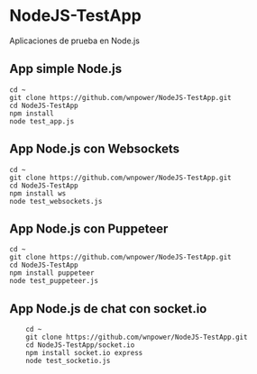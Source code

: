 # NodeJS-TestApp
Aplicaciones de prueba en Node.js

## App simple Node.js
	cd ~
	git clone https://github.com/wnpower/NodeJS-TestApp.git
	cd NodeJS-TestApp
	npm install
	node test_app.js
## App Node.js con Websockets
	cd ~
	git clone https://github.com/wnpower/NodeJS-TestApp.git
	cd NodeJS-TestApp
	npm install ws
	node test_websockets.js
## App Node.js con Puppeteer
	cd ~
	git clone https://github.com/wnpower/NodeJS-TestApp.git
	cd NodeJS-TestApp
	npm install puppeteer
	node test_puppeteer.js
## App Node.js de chat con socket.io
        cd ~
        git clone https://github.com/wnpower/NodeJS-TestApp.git
        cd NodeJS-TestApp/socket.io
        npm install socket.io express
        node test_socketio.js
